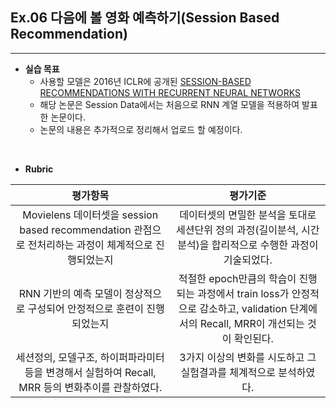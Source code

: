 ## Ex.06 다음에 볼 영화 예측하기(Session Based Recommendation)
* * *
* **실습 목표**
  * 사용할 모델은 2016년 ICLR에 공개된 [SESSION-BASED RECOMMENDATIONS WITH RECURRENT NEURAL NETWORKS](https://arxiv.org/pdf/1511.06939v4.pdf)
  * 해당 논문은 Session Data에서는 처음으로 RNN 계열 모델을 적용하여 발표한 논문이다.
  * 논문의 내용은 추가적으로 정리해서 업로드 할 예정이다.


<br/>

* **Rubric**

|**평가항목**|**평가기준**|
|:---:|:---:|
|Movielens 데이터셋을 session based recommendation 관점으로 전처리하는 과정이 체계적으로 진행되었는지|데이터셋의 면밀한 분석을 토대로 세션단위 정의 과정(길이분석, 시간분석)을 합리적으로 수행한 과정이 기술되었다.|
| RNN 기반의 예측 모델이 정상적으로 구성되어 안정적으로 훈련이 진행되었는지|적절한 epoch만큼의 학습이 진행되는 과정에서 train loss가 안정적으로 감소하고, validation 단계에서의 Recall, MRR이 개선되는 것이 확인된다.|
|세션정의, 모델구조, 하이퍼파라미터 등을 변경해서 실험하여 Recall, MRR 등의 변화추이를 관찰하였다.|3가지 이상의 변화를 시도하고 그 실험결과를 체계적으로 분석하였다.|
